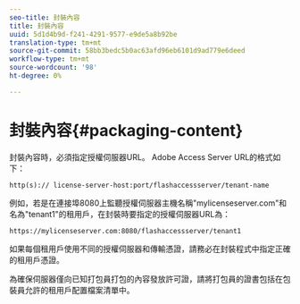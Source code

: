 ```yaml
---
seo-title: 封裝內容
title: 封裝內容
uuid: 5d1d4b9d-f241-4291-9577-e9de5a8b92be
translation-type: tm+mt
source-git-commit: 58bb3bedc5b0ac63afd96eb6101d9ad779e6deed
workflow-type: tm+mt
source-wordcount: '98'
ht-degree: 0%

---
```



# 封裝內容{#packaging-content}

封裝內容時，必須指定授權伺服器URL。 Adobe Access Server URL的格式如下：

```
http(s):// license-server-host:port/flashaccessserver/tenant-name
```

例如，若是在連接埠8080上監聽授權伺服器主機名稱&quot;mylicenseserver.com&quot;和名為&quot;tenant1&quot;的租用戶，在封裝時要指定的授權伺服器URL為：

```
https://mylicenseserver.com:8080/flashaccessserver/tenant1
```

如果每個租用戶使用不同的授權伺服器和傳輸憑證，請務必在封裝程式中指定正確的租用戶憑證。

為確保伺服器僅向已知打包員打包的內容發放許可證，請將打包員的證書包括在包裝員允許的租用戶配置檔案清單中。
